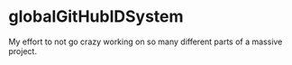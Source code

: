# globalGitHubIDSystem
My effort to not go crazy working on so many different parts of a massive project.
